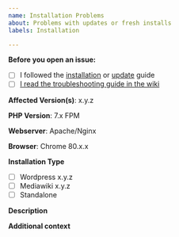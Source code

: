 ```yaml
---
name: Installation Problems
about: Problems with updates or fresh installs
labels: Installation

---
```


**Before you open an issue:**

- [ ] I followed the [installation](https://github.com/Open-Web-Analytics/Open-Web-Analytics/wiki/Installation) or [update](https://github.com/Open-Web-Analytics/Open-Web-Analytics/wiki/Updating) guide
- [ ] [I read the troubleshooting guide in the wiki](https://github.com/Open-Web-Analytics/Open-Web-Analytics/wiki/Troubleshooting)

**Affected Version(s)**: x.y.z

**PHP Version**: 7.x FPM

**Webserver**: Apache/Nginx

**Browser**: Chrome 80.x.x

**Installation Type**

<!-- Please write the version behind your installation type if you are using an plugin -->

- [ ] Wordpress x.y.z
- [ ] Mediawiki x.y.z
- [ ] Standalone

**Description**  
<!-- A clear and concise description of the problem. -->

**Additional context**  
<!-- Optional: any other context about the problem: log messages, screenshots, etc. -->